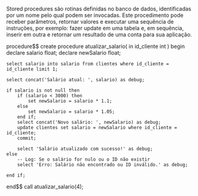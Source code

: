 Stored procedures são rotinas definidas no banco de dados, identificadas por um nome pelo qual podem ser invocadas. Este procedimento pode receber parâmetros, retornar valores e executar uma sequência de instruções, por exemplo: fazer update em uma tabela e, em sequência, inserir em outra e retornar um resultado de uma conta para sua aplicação.

procedure$$
create procedure atualizar_salario(
	in id_cliente int
)
begin
	declare salario float;
    declare newSalario float;
	
    select salario into salario from clientes where id_cliente = id_cliente limit 1;
    
    select concat('Salário atual: ', salario) as debug;
	
    if salario is not null then
		if (salario < 3000) then
			set newSalario = salario * 1.1;
		else
			set newSalario = salario * 1.05;
		end if;
		select concat('Novo salário: ', newSalario) as debug;
        update clientes set salario = newSalario where id_cliente = id_cliente;
        commit;
        
		select 'Salário atualizado com sucesso!' as debug;
    else
        -- Log: Se o salário for nulo ou o ID não existir
        select 'Erro: Salário não encontrado ou ID inválido.' as debug;
        
	end if;
end$$
call atualizar_salario(4);
